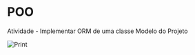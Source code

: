 # POO

Atividade - Implementar ORM de uma classe Modelo do Projeto

![Print](https://github.com/user-attachments/assets/1ed2c79c-c08b-48bf-a251-fd2bc319146b)
